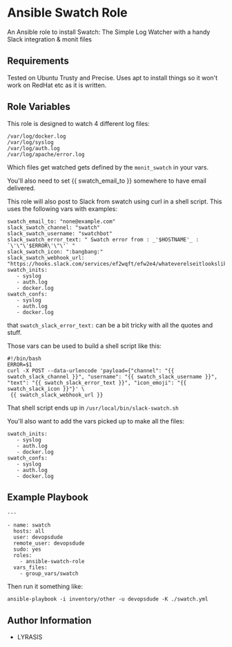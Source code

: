 Ansible Swatch Role
=========

An Ansible role to install Swatch: The Simple Log Watcher with a handy Slack integration & monit files

Requirements
------------

Tested on Ubuntu Trusty and Precise. Uses apt to install things so it won't work on RedHat etc as it is written.

Role Variables
--------------

This role is designed to watch 4 different log files:

```
/var/log/docker.log
/var/log/syslog
/var/log/auth.log
/var/log/apache/error.log
```

Which files get watched gets defined by the `monit_swatch` in your vars.

You'll also need to set {{ swatch_email_to }} somewhere to have email delivered.

This role will also post to Slack from swatch using curl in a shell script. This uses the following vars with examples:

```
swatch_email_to: "none@example.com"
slack_swatch_channel: "swatch"
slack_swatch_username: "swatchbot"
slack_swatch_error_text: " Swatch error from : _'$HOSTNAME'_ : `\'\"\'$ERROR\'\"\'` "
slack_swatch_icon: ":bangbang:" 
slack_swatch_webhook_url: "https://hooks.slack.com/services/ef2wqft/efw2e4/whateverelseitlookslikehere"
swatch_inits:
   - syslog
   - auth.log
   - docker.log
swatch_confs:
   - syslog
   - auth.log
   - docker.log
```

that `swatch_slack_error_text:` can be a bit tricky with all the quotes and stuff.

Those vars can be used to build a shell script like this:

```
#!/bin/bash
ERROR=$1
curl -X POST --data-urlencode 'payload={"channel": "{{ swatch_slack_channel }}", "username": "{{ swatch_slack_username }}", "text": "{{ swatch_slack_error_text }}", "icon_emoji": "{{ swatch_slack_icon }}"}' \
 {{ swatch_slack_webhook_url }}

```

That shell script ends up in `/usr/local/bin/slack-swatch.sh`

You'll also want to add the vars picked up to make all the files:

```
swatch_inits:
   - syslog
   - auth.log
   - docker.log
swatch_confs:
   - syslog
   - auth.log
   - docker.log
```

Example Playbook
----------------
```
---

- name: swatch
  hosts: all
  user: devopsdude
  remote_user: devopsdude
  sudo: yes
  roles:
    - ansible-swatch-role
  vars_files:
    - group_vars/swatch
```
Then run it something like:

`ansible-playbook -i inventory/other -u devopsdude -K ./swatch.yml`

Author Information
------------------

- LYRASIS
